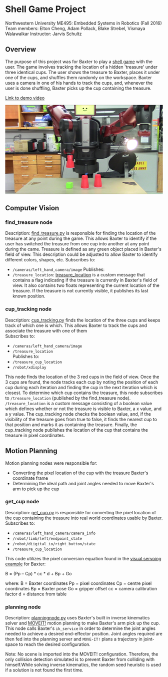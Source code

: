 # Shell Game Project #
Northwestern University ME495: Embedded Systems in Robotics (Fall 2016)
Team members: Elton Cheng, Adam Pollack, Blake Strebel, Vismaya Walawalkar
Instructor: Jarvis Schultz

## Overview ##
The purpose of this project was for Baxter to play a [shell game](https://en.wikipedia.org/wiki/Shell_game) with the user. The game involves tracking the location of a hidden 'treasure' under three identical cups. The user shows the treasure to Baxter, places it under one of the cups, and shuffles them randomly on the workspace. Baxter uses a camera in one of his hands to track the cups, and, whenever the user is done shuffling, Baxter picks up the cup containing the treasure.

[Link to demo video](https://youtu.be/6UPHq3FVivk)

![overview](https://github.com/BlakeStrebel/shell_game/blob/master/images/demo_image.png)

## Computer Vision ##

### find_treasure node ###
Description: [find_treasure.py](https://github.com/BlakeStrebel/shell_game/blob/master/src/find_treasure.py) is responsible for finding the location of the treasure at any point during the game. This allows Baxter to identify if the user has switched the treasure from one cup into another at any point during the came. Treasure is defined as any green object placed in Baxter's field of view. This description could be adjusted to allow Baxter to identify different colors, shapes, etc.
Subscribes to:
* `/cameras/left_hand_camera/image`
Publishes:
* `/treasure_location`: [treasure_location](https://github.com/BlakeStrebel/shell_game/blob/master/msg/Treasure.msg) is a custom message that contains a flag indicating if the treasure is currently in Baxter's field of view. It also contains two floats representing the current location of the treasure. If the treasure is not currently visible, it publishes its last known position.

### cup_tracking node ###
Description: [cup_tracking.py](https://github.com/BlakeStrebel/shell_game/blob/master/src/cup_tracking.py) finds the location of the three cups and keeps track of which one is which. This allows Baxter to track the cups and associate the treasure with one of them  
Subscribes to:
* `/cameras/left_hand_camera/image`
* `/treasure_location`  
Publishes to:
* `/treasure_cup_location`
* `/robot/xdisplay`

This node finds the location of the 3 red cups in the field of view. Once the 3 cups are found, the node tracks each cup by noting the position of each cup during each iteration and finding the cup in the next iteration which is closest. To determine which cup contains the treasure, this node subscribes to `/treasure_location` (published by the find_treasure node). `/treasure_location` is a custom message consisting of a boolean value which defines whether or not the treasure is visible to Baxter, a x value, and a y value. The cup_tracking node checks the boolean value, and, if the visibility of the treasure goes from true to false, it finds the nearest cup to that position and marks it as containing the treasure. Finally, the cup_tracking node publishes the location of the cup that contains the treasure in pixel coordinates.

## Motion Planning ##
Motion planning nodes were responsible for:
* Converting the pixel location of the cup with the treasure Baxter's coordinate frame
* Determining the ideal path and joint angles needed to move Baxter's arm to pick up the cup

### get_cup node ###
Description: [get_cup.py](https://github.com/BlakeStrebel/shell_game/blob/master/src/get_cup.py) is responsible for converting the pixel location of the cup containing the treasure into real world coordinates usable by Baxter.
Subscribes to:
* `/cameras/left_hand_camera/camera_info`
* `/robot/limb/left/endpoint_state`
* `/robot/diigital_io/right_button/state`
* `/treasure_cup_location`

This code utilizes the pixel conversion equation found in the [visual servoing example](http://sdk.rethinkrobotics.com/wiki/Worked_Example_Visual_Servoing) for Baxter:

B = (Pp – Cp) * cc * d + Bp + Go

where:
    B = Baxter coordinates
    Pp = pixel coordinates
    Cp = centre pixel coordinates
    Bp = Baxter pose
    Go = gripper offset
    cc = camera calibration factor
    d = distance from table

### planning node ###
Description: [planningnode.py](https://github.com/BlakeStrebel/shell_game/blob/master/src/planningnode.py) uses Baxter's built in inverse kinematics solver and [MOVEIT!](http://moveit.ros.org/) motion planning to make Baxter's arm pick up the cup. This node calls Baxter's `ik_service` in order to determine the joint angles needed to achieve a desired end-effector position. Joint angles required are then fed into the planning server and `MOVE-IT!` plans a trajectory in joint-space to reach the desired configuration.

Note: No scene is imported into the MOVEIT! configuration. Therefore, the only collision detection simulated is to prevent Baxter from colliding with himself.While solving inverse kinematics, the random seed heuristic is used if a solution is not found the first time.
